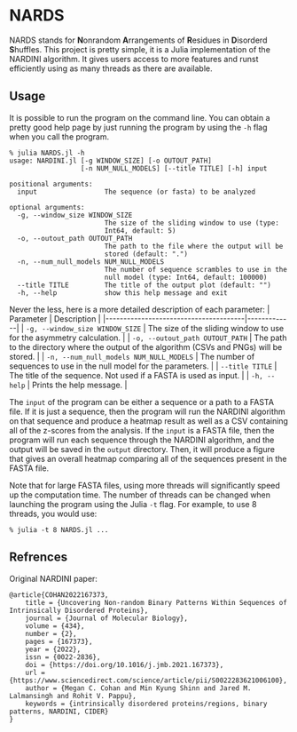 # NARDS
NARDS stands for **N**onrandom **A**rrangements of **R**esidues in **D**isorderd **S**huffles. This project is pretty simple, it is a Julia implementation of the NARDINI algorithm. It gives users access to more features 
and runst efficiently using as many threads as there are available.  

## Usage 
It is possible to run the program on the command line. You can obtain a pretty good help page by just running the program by using the ```-h``` flag when you call the program. 
```
% julia NARDS.jl -h
usage: NARDINI.jl [-g WINDOW_SIZE] [-o OUTOUT_PATH]
                  [-n NUM_NULL_MODELS] [--title TITLE] [-h] input

positional arguments:
  input                 The sequence (or fasta) to be analyzed

optional arguments:
  -g, --window_size WINDOW_SIZE
                        The size of the sliding window to use (type:
                        Int64, default: 5)
  -o, --outout_path OUTOUT_PATH
                        The path to the file where the output will be
                        stored (default: ".")
  -n, --num_null_models NUM_NULL_MODELS
                        The number of sequence scrambles to use in the
                        null model (type: Int64, default: 100000)
  --title TITLE         The title of the output plot (default: "")
  -h, --help            show this help message and exit
```
Never the less, here is a more detailed description of each parameter: 
| Parameter                             | Description |
|---------------------------------------|-------------|
| ```-g, --window_size WINDOW_SIZE```         | The size of the sliding window to use for the asymmetry calculation. |
| ```-o, --outout_path OUTOUT_PATH```         | The path to the directory where the output of the algorithm (CSVs and PNGs) will be stored. |
| ```-n, --num_null_models NUM_NULL_MODELS``` | The number of sequences to use in the null model for the parameters. |
| ```--title TITLE```                         | The title of the sequence. Not used if a FASTA is used as input. |
| ```-h, --help```                            | Prints the help message. |

The ```input``` of the  program can be either a sequence or a path to a FASTA file. If it is just a sequence, then the program will run the NARDINI algorithm on that sequence and produce a heatmap result as well as a CSV containing all of the z-scores from the analysis. If the ```input``` is a FASTA file, then the program will run each sequence through the NARDINI algorithm, and the output will be saved in the ```output``` directory. Then, it will produce a figure that gives an overall heatmap comparing all of the sequences present in the FASTA file. 

Note that for large FASTA files, using more threads will significantly speed up the computation time. The number of threads can be changed when launching the program using the Julia ```-t``` flag. For example, to use 8 threads, you would use:
```
% julia -t 8 NARDS.jl ...
```

## Refrences 
Original NARDINI paper: 
```
@article{COHAN2022167373,
    title = {Uncovering Non-random Binary Patterns Within Sequences of Intrinsically Disordered Proteins},
    journal = {Journal of Molecular Biology},
    volume = {434},
    number = {2},
    pages = {167373},
    year = {2022},
    issn = {0022-2836},
    doi = {https://doi.org/10.1016/j.jmb.2021.167373},
    url = {https://www.sciencedirect.com/science/article/pii/S0022283621006100},
    author = {Megan C. Cohan and Min Kyung Shinn and Jared M. Lalmansingh and Rohit V. Pappu},
    keywords = {intrinsically disordered proteins/regions, binary patterns, NARDINI, CIDER}
}
```